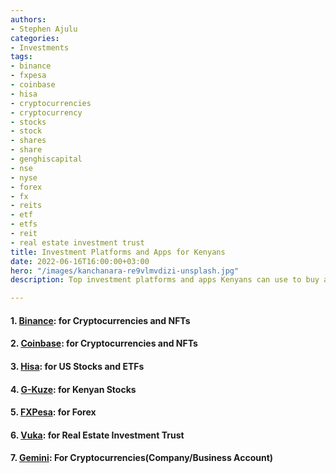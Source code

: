 ```yaml
---
authors:
- Stephen Ajulu
categories:
- Investments
tags:
- binance
- fxpesa
- coinbase
- hisa
- cryptocurrencies
- cryptocurrency
- stocks
- stock
- shares
- share
- genghiscapital
- nse
- nyse
- forex
- fx
- reits
- etf
- etfs
- reit
- real estate investment trust
title: Investment Platforms and Apps for Kenyans
date: 2022-06-16T16:00:00+03:00
hero: "/images/kanchanara-re9vlmvdizi-unsplash.jpg"
description: Top investment platforms and apps Kenyans can use to buy and hold assets

---
```

#### 1. [Binance](https://www.binance.com/en/activity/referral/offers/claim?ref=CPA_00P42ACTQZ): for Cryptocurrencies and NFTs

#### 2. [Coinbase](https://www.coinbase.com/join/ajulu_v): for Cryptocurrencies and NFTs

#### 3. [Hisa](https://hisa.co/): for US Stocks and ETFs

#### 4. [G-Kuze](https://play.google.com/store/apps/details?id=com.genghiscapital.app&hl=en&gl=US): for Kenyan Stocks

#### 5. [FXPesa](https://lp.fxpesa.com/landing-pages/refer-a-friend/?affid=C00958714&clickid=C00958714): for Forex

#### 6. [Vuka](https://portal.vuka.co.ke/create-account?email=ajulustephenodero%40gmail.com&invite_code=MS-100228-GNO): for Real Estate Investment Trust

#### 7. [Gemini](https://gemini.sjv.io/oeW17Y): For Cryptocurrencies(Company/Business Account)